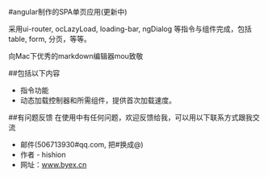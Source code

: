 #angular制作的SPA单页应用(更新中)


采用ui-router, ocLazyLoad, loading-bar, ngDialog 等指令与组件完成，包括table, form, 分页，等等。


向Mac下优秀的markdown编辑器mou致敬



##包括以下内容

* 指令功能
* 动态加载控制器和所需组件，提供首次加载速度。


##有问题反馈
在使用中有任何问题，欢迎反馈给我，可以用以下联系方式跟我交流

* 邮件(506713930#qq.com, 把#换成@)
* 作者 - hishion
* 网址：www.byex.cn
